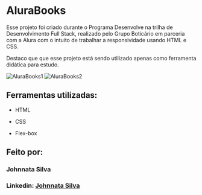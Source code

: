 # AluraBooks

Esse projeto foi criado durante o Programa Desenvolve na trilha de Desenvolvimento Full Stack, realizado pelo Grupo Boticário em parceria com a Alura com o intuito de trabalhar a responsividade usando HTML e CSS.

Destaco que que esse projeto está sendo utilizado apenas como ferramenta didática para estudo.

![AluraBooks1](https://github.com/johnnataa/alurabooks/assets/147341840/202f5bbd-0bf6-4b90-ab27-c91e7e2742a9)
![AluraBooks2](https://github.com/johnnataa/alurabooks/assets/147341840/7adcf3c8-5d9c-45da-ba74-b12e9f28c27b)

## Ferramentas utilizadas:

* HTML

* CSS

* Flex-box

## Feito por:

### Johnnata Silva

### Linkedin: [Johnnata Silva](https://www.linkedin.com/in/johnnata-silva)
